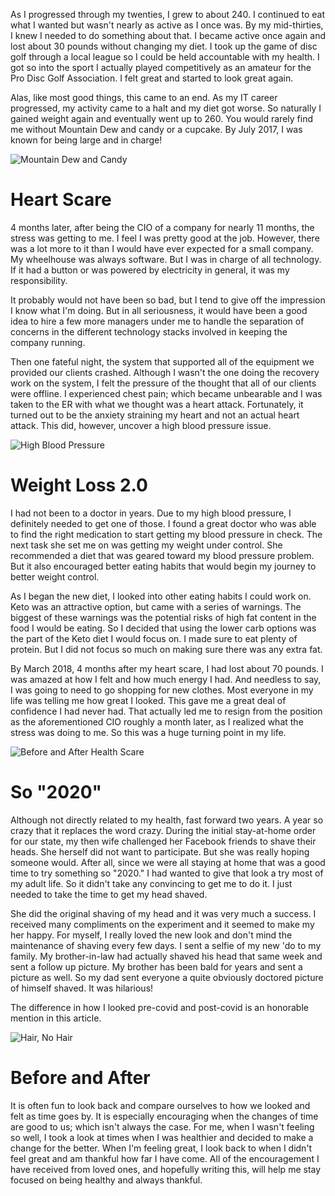 As I progressed through my twenties, I grew to about 240. I continued to eat what I wanted but wasn't nearly as active as I once was. By my mid-thirties, I knew I needed to do something about that. I became active once again and lost about 30 pounds without changing my diet. I took up the game of disc golf through a local league so I could be held accountable with my health. I got so into the sport I actually played competitively as an amateur for the Pro Disc Golf Association. I felt great and started to look great again.

Alas, like most good things, this came to an end. As my IT career progressed, my activity came to a halt and my diet got worse. So naturally I gained weight again and eventually went up to 260. You would rarely find me without Mountain Dew and candy or a cupcake. By July 2017, I was known for being large and in charge!

![Mountain Dew and Candy](/collections/blog/before-and-after/image-01.webp "Mountain Dew and Candy")

# Heart Scare

4 months later, after being the CIO of a company for nearly 11 months, the stress was getting to me. I feel I was pretty good at the job. However, there was a lot more to it than I would have ever expected for a small company. My wheelhouse was always software. But I was in charge of all technology. If it had a button or was powered by electricity in general, it was my responsibility.

It probably would not have been so bad, but I tend to give off the impression I know what I'm doing. But in all seriousness, it would have been a good idea to hire a few more managers under me to handle the separation of concerns in the different technology stacks involved in keeping the company running.

Then one fateful night, the system that supported all of the equipment we provided our clients crashed. Although I wasn't the one doing the recovery work on the system, I felt the pressure of the thought that all of our clients were offline. I experienced chest pain; which became unbearable and I was taken to the ER with what we thought was a heart attack. Fortunately, it turned out to be the anxiety straining my heart and not an actual heart attack. This did, however, uncover a high blood pressure issue.

![High Blood Pressure](/collections/blog/before-and-after/image-02.webp "High Blood Pressure")

# Weight Loss 2.0

I had not been to a doctor in years. Due to my high blood pressure, I definitely needed to get one of those. I found a great doctor who was able to find the right medication to start getting my blood pressure in check. The next task she set me on was getting my weight under control. She recommended a diet that was geared toward my blood pressure problem. But it also encouraged better eating habits that would begin my journey to better weight control.

As I began the new diet, I looked into other eating habits I could work on. Keto was an attractive option, but came with a series of warnings. The biggest of these warnings was the potential risks of high fat content in the food I would be eating. So I decided that using the lower carb options was the part of the Keto diet I would focus on. I made sure to eat plenty of protein. But I did not focus so much on making sure there was any extra fat.

By March 2018, 4 months after my heart scare, I had lost about 70 pounds. I was amazed at how I felt and how much energy I had. And needless to say, I was going to need to go shopping for new clothes. Most everyone in my life was telling me how great I looked. This gave me a great deal of confidence I had never had. That actually led me to resign from the position as the aforementioned CIO roughly a month later, as I realized what the stress was doing to me. So this was a huge turning point in my life.

![Before and After Health Scare](/collections/blog/before-and-after/image-03.webp "Before and After Health Scare")

# So "2020"

Although not directly related to my health, fast forward two years. A year so crazy that it replaces the word crazy. During the initial stay-at-home order for our state, my then wife challenged her Facebook friends to shave their heads. She herself did not want to participate. But she was really hoping someone would. After all, since we were all staying at home that was a good time to try something so "2020." I had wanted to give that look a try most of my adult life. So it didn't take any convincing to get me to do it. I just needed to take the time to get my head shaved.

She did the original shaving of my head and it was very much a success. I received many compliments on the experiment and it seemed to make my her happy. For myself, I really loved the new look and don't mind the maintenance of shaving every few days. I sent a selfie of my new 'do to my family. My brother-in-law had actually shaved his head that same week and sent a follow up picture. My brother has been bald for years and sent a picture as well. So my dad sent everyone a quite obviously doctored picture of himself shaved. It was hilarious!

The difference in how I looked pre-covid and post-covid is an honorable mention in this article.

![Hair, No Hair](/collections/blog/before-and-after/image-04.webp "Hair, No Hair")

# Before and After

It is often fun to look back and compare ourselves to how we looked and felt as time goes by. It is especially encouraging when the changes of time are good to us; which isn't always the case. For me, when I wasn't feeling so well, I took a look at times when I was healthier and decided to make a change for the better. When I'm feeling great, I look back to when I didn't feel great and am thankful how far I have come. All of the encouragement I have received from loved ones, and hopefully writing this, will help me stay focused on being healthy and always thankful.